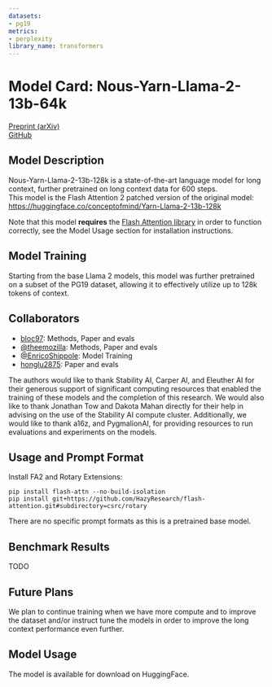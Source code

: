 ```yaml
---
datasets:
- pg19
metrics:
- perplexity
library_name: transformers
---
```

# Model Card: Nous-Yarn-Llama-2-13b-64k

[Preprint (arXiv)](https://arxiv.org/abs/2309.00071)  
[GitHub](https://github.com/jquesnelle/yarn)

## Model Description

Nous-Yarn-Llama-2-13b-128k is a state-of-the-art language model for long context, further pretrained on long context data for 600 steps.  
This model is the Flash Attention 2 patched version of the original model: https://huggingface.co/conceptofmind/Yarn-Llama-2-13b-128k

Note that this model **requires** the [Flash Attention library](https://pypi.org/project/flash-attn/) in order to function correctly, see the Model Usage section for installation instructions.

## Model Training

Starting from the base Llama 2 models, this model was further pretrained on a subset of the PG19 dataset, allowing it to effectively utilize up to 128k tokens of context.

## Collaborators

 - [bloc97](https://github.com/bloc97): Methods, Paper and evals
 - [@theemozilla](https://twitter.com/theemozilla): Methods, Paper and evals
 - [@EnricoShippole](https://twitter.com/EnricoShippole): Model Training
 - [honglu2875](https://github.com/honglu2875): Paper and evals

The authors would like to thank Stability AI, Carper AI, and Eleuther AI for their generous support of significant computing resources that enabled the training of these models and the completion of this research. We would also like to thank Jonathan Tow and Dakota Mahan directly for their help in advising on the use of the Stability AI compute cluster. Additionally, we would like to thank a16z, and PygmalionAI, for providing resources to run evaluations and experiments on the models. 

## Usage and Prompt Format

Install FA2 and Rotary Extensions:
```
pip install flash-attn --no-build-isolation
pip install git+https://github.com/HazyResearch/flash-attention.git#subdirectory=csrc/rotary
```

There are no specific prompt formats as this is a pretrained base model.

## Benchmark Results

TODO

## Future Plans
We plan to continue training when we have more compute and to improve the dataset and/or instruct tune the models in order to improve the long context performance even further.

## Model Usage

The model is available for download on HuggingFace.